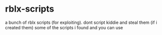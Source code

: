 # rblx-scripts
a bunch of rblx scripts (for exploiting).
dont script kiddie and steal them (if i created them)
some of the scripts i found and you can use
